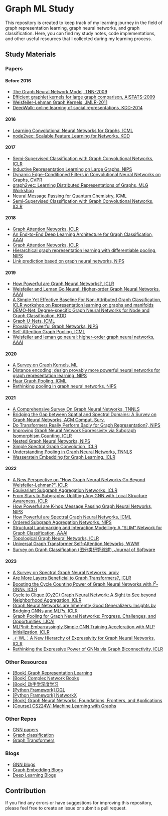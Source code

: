 # Graph ML Study

This repository is created to keep track of my learning journey in the field of graph representation learning, graph
neural networks, and graph classification. Here, you can find my study notes, code implementations, and other useful
resources that I collected during my learning process.

## Study Materials

### Papers

#### Before 2016

- [The Graph Neural Network Model, TNN-2009](https://ieeexplore.ieee.org/document/4700287)
- [Efficient graphlet kernels for large graph comparison, AISTATS-2009](http://proceedings.mlr.press/v5/shervashidze09a.html)
- [Weisfeiler-Lehman Graph Kernels, JMLR-2011](https://www.jmlr.org/papers/volume12/shervashidze11a/shervashidze11a.pdf)
- [DeepWalk: online learning of social representations, KDD-2014](https://dl.acm.org/doi/10.1145/2623330.2623732)

#### 2016

- [Learning Convolutional Neural Networks for Graphs, ICML](https://arxiv.org/abs/1605.05273)
- [node2vec: Scalable Feature Learning for Networks, KDD](https://dl.acm.org/doi/10.1145/2939672.2939754)

#### 2017

- [Semi-Supervised Classification with Graph Convolutional Networks, ICLR](https://arxiv.org/abs/1609.02907)
- [Inductive Representation Learning on Large Graphs, NIPS](https://dl.acm.org/doi/10.5555/3294771.3294869)
- [Dynamic Edge-Conditioned Filters in Convolutional Neural Networks on Graphs, CVPR](https://arxiv.org/abs/1704.02901)
- [graph2vec: Learning Distributed Representations of Graphs, MLG Workshop](https://arxiv.org/abs/1707.05005)
- [Neural Message Passing for Quantum Chemistry, ICML](https://dl.acm.org/doi/10.5555/3305381.3305512)
- [Semi-Supervised Classification with Graph Convolutional Networks, ICLR](https://openreview.net/forum?id=SJU4ayYgl)

#### 2018

- [Graph Attention Networks, ICLR](https://arxiv.org/abs/1710.10903)
- [An End-to-End Deep Learning Architecture for Graph Classification, AAAI](https://aaai.org/papers/11782-an-end-to-end-deep-learning-architecture-for-graph-classification/)
- [Graph Attention Networks, ICLR](https://openreview.net/forum?id=rJXMpikCZ)
- [Hierarchical graph representation learning with differentiable pooling, NIPS](https://dl.acm.org/doi/10.5555/3327345.3327389)
- [Link prediction based on graph neural networks, NIPS](https://dl.acm.org/doi/10.5555/3327345.3327423)

#### 2019

- [How Powerful are Graph Neural Networks?, ICLR](https://arxiv.org/abs/1810.00826)
- [Weisfeiler and Leman Go Neural: Higher-order Graph Neural Networks, AAAI](https://arxiv.org/abs/1810.02244)
- [A Simple Yet Effective Baseline For Non-Attributed Graph Classification, ICLR workshop on Representation learning on graphs and manifolds](https://arxiv.org/abs/1811.03508)
- [DEMO-Net: Degree-specific Graph Neural Networks for Node and Graph Classification, KDD](https://dl.acm.org/doi/10.1145/3292500.3330950)
- [Graph U-Nets, ICML](https://arxiv.org/abs/1905.05178)
- [Provably Powerful Graph Networks, NIPS](https://proceedings.neurips.cc/paper/2019/hash/bb04af0f7ecaee4aae62035497da1387-Abstract.html)
- [Self-Attention Graph Pooling, ICML](https://proceedings.mlr.press/v97/lee19c.html)
- [Weisfeiler and leman go neural: higher-order graph neural networks, AAAI](https://dl.acm.org/doi/10.1609/aaai.v33i01.33014602)

#### 2020

- [A Survey on Graph Kernels, ML](https://arxiv.org/abs/1903.11835)
- [Distance encoding: design provably more powerful neural networks for graph representation learning, NIPS](https://dl.acm.org/doi/abs/10.5555/3495724.3496099)
- [Haar Graph Pooling, ICML](https://arxiv.org/abs/1909.11580)
- [Rethinking pooling in graph neural networks, NIPS](https://dl.acm.org/doi/abs/10.5555/3495724.3495911)

#### 2021

- [A Comprehensive Survey On Graph Neural Networks, TNNLS](https://ieeexplore.ieee.org/document/9046288)
- [Bridging the Gap between Spatial and Spectral Domains: A Survey on Graph Neural Networks, ACM Comput. Surv.](https://arxiv.org/abs/2002.11867)
- [Do Transformers Really Perform Badly for Graph Representation?, NIPS](https://proceedings.neurips.cc/paper_files/paper/2021/file/f1c1592588411002af340cbaedd6fc33-Paper.pdf)
- [Improving Graph Neural Network Expressivity via Subgraph Isomorphism Counting, ICLR](https://openreview.net/forum?id=LT0KSFnQDWF)
- [Nested Graph Neural Networks, NIPS](https://openreview.net/forum?id=7_eLEvFjCi3)
- [Simple Spectral Graph Convolution, ICLR](https://openreview.net/forum?id=CYO5T-YjWZV)
- [Understanding Pooling in Graph Neural Networks, TNNLS](https://arxiv.org/abs/2110.05292)
- [Wasserstein Embedding for Graph Learning, ICLR](https://openreview.net/forum?id=AAes_3W-2z)

#### 2022

- [A New Perspective on "How Graph Neural Networks Go Beyond Weisfeiler-Lehman?", ICLR](https://openreview.net/forum?id=uxgg9o7bI_3)
- [Equivariant Subgraph Aggregation Networks, ICLR](https://openreview.net/forum?id=dFbKQaRk15w)
- [From Stars to Subgraphs: Uplifting Any GNN with Local Structure Awareness, ICLR](https://openreview.net/forum?id=Mspk_WYKoEH)
- [How Powerful are K-hop Message Passing Graph Neural Networks, NIPS](https://openreview.net/forum?id=nN3aVRQsxGd)
- [How Powerful are Spectral Graph Neural Networks, ICML](https://arxiv.org/abs/2205.11172)
- [Ordered Subgraph Aggregation Networks, NIPS](https://openreview.net/forum?id=w0QoqmUT9vJ)
- [Structural Landmarking and Interaction Modelling: A “SLIM” Network for Graph Classification, AAAI](https://aaai.org/papers/09251-structural-landmarking-and-interaction-modelling-a-slim-network-for-graph-classification/)
- [Topological Graph Neural Networks, ICLR](https://arxiv.org/abs/2102.07835)
- [Universal Graph Transformer Self-Attention Networks, WWW](https://dl.acm.org/doi/10.1145/3487553.3524258)
- [Survey on Graph Classification (图分类研究综述), Journal of Software](http://www.jos.org.cn/html/2022/1/6323.htm)

#### 2023

- [A Survey on Spectral Graph Neural Networks, arxiv](https://arxiv.org/abs/2302.05631)
- [Are More Layers Beneficial to Graph Transformers?, ICLR](https://arxiv.org/abs/2303.00579)
- [Boosting the Cycle Counting Power of Graph Neural Networks with $I^2$-GNNs, ICLR](https://arxiv.org/abs/2210.13978)
- [Cycle to Clique (Cy2C) Graph Neural Network: A Sight to See beyond Neighborhood Aggregation, ICLR](https://openreview.net/forum?id=7d-g8KozkiE)
- [Graph Neural Networks are Inherently Good Generalizers: Insights by Bridging GNNs and MLPs, ICLR](https://openreview.net/forum?id=dqnNW2omZL6)
- [Graph Pooling for Graph Neural Networks: Progress, Challenges, and Opportunities, IJCAI](https://arxiv.org/abs/2204.07321)
- [MLPInit: Embarrassingly Simple GNN Training Acceleration with MLP Initialization, ICLR](https://openreview.net/forum?id=P8YIphWNEGO)
- [$\mathcal{N}$-WL：A New Hierarchy of Expressivity for Graph Neural Networks, ICLR](https://openreview.net/forum?id=5cAI0qXxyv)
- [Rethinking the Expressive Power of GNNs via Graph Biconnectivity, ICLR](https://arxiv.org/abs/2301.09505)

### Other Resources

- [[Book] Graph Representation Learning](https://www.cs.mcgill.ca/~wlh/grl_book/)
- [[Book] Complex Network Books](https://1drv.ms/f/s!Asm9F-fHq1ErgReBq0gUXDez2fSJ)
- [[Book] 动手学深度学习](https://zh-v2.d2l.ai)
- [[Python Framework] DGL](https://github.com/dmlc/dgl)
- [[Python Framework] NetworkX](https://github.com/networkx/networkx)
- [[Book] Graph Neural Networks: Foundations, Frontiers, and Applications](https://graph-neural-networks.github.io/index.html)
- [[Course] CS224W: Machine Learning with Graphs](https://web.stanford.edu/class/cs224w/index.html#content)

### Other Repos

- [GNN papers](https://github.com/thunlp/GNNPapers)
- [Graph classification](https://github.com/benedekrozemberczki/awesome-graph-classification)
- [Graph Transformers](https://github.com/ChandlerBang/awesome-graph-transformer)

### Blogs

- [GNN blogs](Blogs/readme.md#gnn-blogs)
- [Graph Embedding Blogs](Blogs/readme.md#graph-embedding-blogs)
- [Deep Learning Blogs](Blogs/readme.md#deep-learning-blogs)

## Contribution

If you find any errors or have suggestions for improving this repository, please feel free to create an issue or submit
a pull request.

